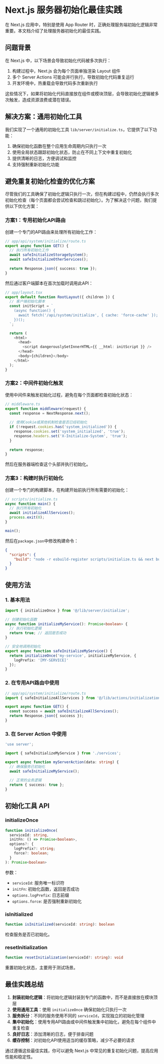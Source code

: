 # Next.js 服务器初始化最佳实践

在 Next.js 应用中，特别是使用 App Router 时，正确处理服务端初始化逻辑非常重要。本文档介绍了处理服务器初始化的最佳实践。

## 问题背景

在 Next.js 中，以下场景会导致初始化代码被多次执行：

1. 构建过程中，Next.js 会为每个页面单独渲染 Layout 组件
2. 多个 Server Actions 可能会并行执行，导致初始化代码重复运行
3. 开发环境中，热重载会导致代码多次重新执行

这些情况下，如果将初始化代码直接放在组件或模块顶层，会导致初始化逻辑被多次触发，造成资源浪费或潜在错误。

## 解决方案：通用初始化工具

我们实现了一个通用的初始化工具 `lib/server/initialize.ts`，它提供了以下功能：

1. 确保初始化函数在整个应用生命周期内只执行一次
2. 使用全局状态跟踪初始化状态，防止在不同上下文中重复初始化
3. 提供清晰的日志，方便调试和监控
4. 支持强制重新初始化功能

## 避免重复初始化检查的优化方案

尽管我们的工具确保了初始化逻辑只执行一次，但在构建过程中，仍然会执行多次初始化检查（每个页面都会尝试检查和跳过初始化）。为了解决这个问题，我们提供以下优化方案：

### 方案1：专用初始化API路由

创建一个专门的API路由来处理所有初始化工作：

```typescript
// app/api/system/initialize/route.ts
export async function GET() {
  // 执行所有初始化工作
  await safeInitializeStorageSystem();
  await safeInitializeOtherServices();
  
  return Response.json({ success: true });
}
```

然后通过客户端脚本在首次加载时调用此API：

```typescript
// app/layout.tsx
export default function RootLayout({ children }) {
  // 客户端初始化脚本
  const initScript = `
    (async function() {
      await fetch('/api/system/initialize', { cache: 'force-cache' });
    })();
  `;

  return (
    <html>
      <head>
        <script dangerouslySetInnerHTML={{ __html: initScript }} />
      </head>
      <body>{children}</body>
    </html>
  );
}
```

### 方案2：中间件初始化触发

使用中间件来触发初始化过程，避免在每个页面都检查初始化状态：

```typescript
// middleware.ts
export function middleware(request) {
  const response = NextResponse.next();
  
  // 使用Cookie或其他机制检查是否已经初始化
  if (!request.cookies.has('system_initialized')) {
    response.cookies.set('system_initialized', 'true');
    response.headers.set('X-Initialize-System', 'true');
  }
  
  return response;
}
```

然后在服务器端检查这个头部并执行初始化。

### 方案3：构建时执行初始化

创建一个专门的构建脚本，在构建开始前执行所有需要的初始化：

```typescript
// scripts/initialize.ts
async function main() {
  // 执行所有初始化
  await initializeAllServices();
  process.exit(0);
}

main();
```

然后在`package.json`中修改构建命令：

```json
{
  "scripts": {
    "build": "node -r esbuild-register scripts/initialize.ts && next build"
  }
}
```

## 使用方法

### 1. 基本用法

```typescript
import { initializeOnce } from '@/lib/server/initialize';

// 创建初始化函数
async function initializeMyService(): Promise<boolean> {
  // 执行初始化逻辑
  return true; // 返回是否成功
}

// 安全地调用初始化
export async function safeInitializeMyService() {
  return initializeOnce('my-service', initializeMyService, {
    logPrefix: '[MY-SERVICE]'
  });
}
```

### 2. 在专用API路由中使用

```typescript
// app/api/system/initialize/route.ts
import { safeInitializeAllServices } from '@/lib/actions/initialization';

export async function GET() {
  const success = await safeInitializeAllServices();
  return Response.json({ success });
}
```

### 3. 在 Server Action 中使用

```typescript
'use server';

import { safeInitializeMyService } from './services';

export async function myServerAction(data: string) {
  // 确保服务已初始化
  await safeInitializeMyService();
  
  // 正常的业务逻辑
  return { success: true };
}
```

## 初始化工具 API

### initializeOnce

```typescript
function initializeOnce(
  serviceId: string,
  initFn: () => Promise<boolean>,
  options?: {
    logPrefix?: string;
    force?: boolean;
  }
): Promise<boolean>
```

参数：
- `serviceId`: 服务唯一标识符
- `initFn`: 初始化函数，返回是否成功
- `options.logPrefix`: 日志前缀
- `options.force`: 是否强制重新初始化

### isInitialized

```typescript
function isInitialized(serviceId: string): boolean
```

检查服务是否已初始化。

### resetInitialization

```typescript
function resetInitialization(serviceId?: string): void
```

重置初始化状态，主要用于测试场景。

## 最佳实践总结

1. **封装初始化逻辑**：将初始化逻辑封装到专门的函数中，而不是直接放在模块顶层
2. **使用通用工具**：使用 `initializeOnce` 确保初始化只执行一次
3. **服务拆分**：不同的服务使用不同的 `serviceId`，实现独立的初始化管理
4. **集中初始化**：使用专用API路由或中间件触发集中初始化，避免在每个组件中重复检查
5. **良好日志**：添加清晰的日志，便于排查问题
6. **缓存控制**：对初始化API使用适当的缓存策略，减少不必要的请求

通过遵循这些最佳实践，你可以避免 Next.js 中常见的重复初始化问题，提高应用性能和稳定性。 